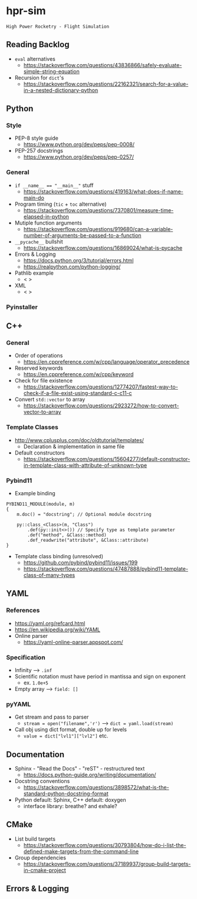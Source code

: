 # hpr-sim

`High Power Rocketry - Flight Simulation`

## Reading Backlog

 - `eval` alternatives
   - https://stackoverflow.com/questions/43836866/safely-evaluate-simple-string-equation
 - Recursion for `dict`'s
   - https://stackoverflow.com/questions/22162321/search-for-a-value-in-a-nested-dictionary-python

## Python

### Style

 - PEP-8 style guide
   - https://www.python.org/dev/peps/pep-0008/
 - PEP-257 docstrings
   - https://www.python.org/dev/peps/pep-0257/

### General

 - `if __name__ == "__main__"` stuff
   - https://stackoverflow.com/questions/419163/what-does-if-name-main-do
 - Program timing (`tic` + `toc` alternative)
   - https://stackoverflow.com/questions/7370801/measure-time-elapsed-in-python
 - Mutiple function arguments
   - https://stackoverflow.com/questions/919680/can-a-variable-number-of-arguments-be-passed-to-a-function
 - `__pycache__` bullshit
   - https://stackoverflow.com/questions/16869024/what-is-pycache
 - Errors & Logging
   - https://docs.python.org/3/tutorial/errors.html
   - https://realpython.com/python-logging/
 - Pathlib example
   - < >
 - XML
   - < >

### Pyinstaller 


## C++

### General 

 - Order of operations
   - https://en.cppreference.com/w/cpp/language/operator_precedence
 - Reserved keywords
   - https://en.cppreference.com/w/cpp/keyword
 - Check for file existence
   - https://stackoverflow.com/questions/12774207/fastest-way-to-check-if-a-file-exist-using-standard-c-c11-c
 - Convert `std::vector` to array
   - https://stackoverflow.com/questions/2923272/how-to-convert-vector-to-array

### Template Classes
 - http://www.cplusplus.com/doc/oldtutorial/templates/
   - Declaration & implementation in same file
 - Default constructors
   - https://stackoverflow.com/questions/15604277/default-constructor-in-template-class-with-attribute-of-unknown-type

### Pybind11

 - Example binding

```
PYBIND11_MODULE(module, m)
{
    m.doc() = "docstring"; // Optional module docstring

    py::class_<Class>(m, "Class")
        .def(py::init<>()) // Specify type as template parameter
        .def("method", &Class::method)
        .def_readwrite("attribute", &Class::attribute)
}
```

 - Template class binding (unresolved)
   - https://github.com/pybind/pybind11/issues/199
   - https://stackoverflow.com/questions/47487888/pybind11-template-class-of-many-types

## YAML

### References

 - https://yaml.org/refcard.html
 - https://en.wikipedia.org/wiki/YAML
 - Online parser
   - https://yaml-online-parser.appspot.com/


### Specification

 - Infinity --> `.inf`
 - Scientific notation must have period in mantissa and sign on exponent
   - ex. `1.0e+5`
 - Empty array --> `field: []`

### pyYAML

 - Get stream and pass to parser
   - `stream = open("filename",'r')` --> `dict = yaml.load(stream)`
 - Call obj using dict format, double up for levels
   - `value = dict["lvl1"]["lvl2"]` etc.

## Documentation

 - Sphinx - "Read the Docs" - "reST" - restructured text
   - https://docs.python-guide.org/writing/documentation/
 - Docstring conventions
   - https://stackoverflow.com/questions/3898572/what-is-the-standard-python-docstring-format
 - Python default: Sphinx, C++ default: doxygen
   - interface library: breathe? and exhale? 

## CMake

 - List build targets
   - https://stackoverflow.com/questions/30793804/how-do-i-list-the-defined-make-targets-from-the-command-line 
 - Group dependencies
   - https://stackoverflow.com/questions/37189937/group-build-targets-in-cmake-project


## Errors & Logging